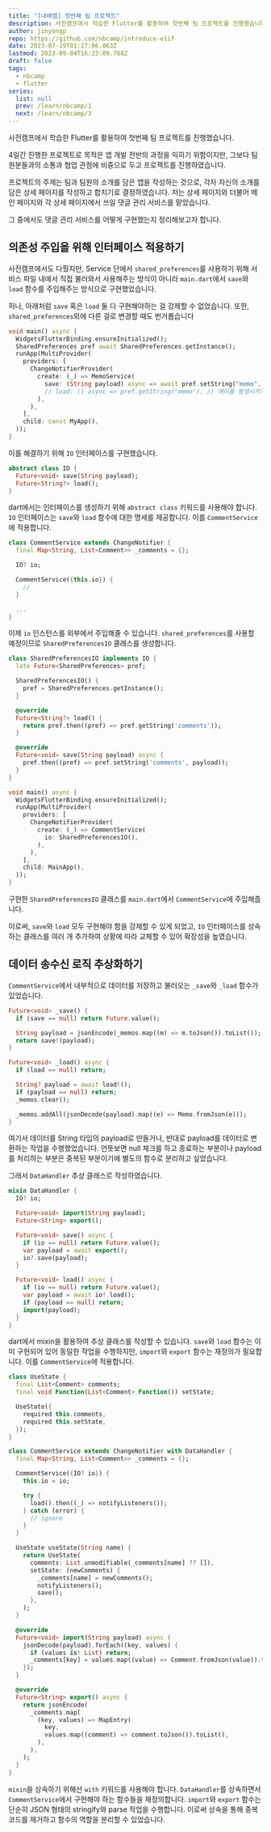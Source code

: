 ```yaml
---
title: "[내배캠] 첫번째 팀 프로젝트"
description: 사전캠프에서 학습한 Flutter를 활용하여 첫번째 팀 프로젝트를 진행했습니다.
author: jinyongp
repo: https://github.com/nbcamp/introduce-e1if
date: 2023-07-19T01:27:06.063Z
lastmod: 2023-09-04T16:23:09.788Z
draft: false
tags:
  - nbcamp
  - flutter
series:
  list: null
  prev: /learn/nbcamp/1
  next: /learn/nbcamp/3
---
```


사전캠프에서 학습한 Flutter를 활용하여 첫번째 팀 프로젝트를 진행했습니다.

4일간 진행한 프로젝트로 목적은 앱 개발 전반의 과정을 익히기 위함이지만, 그보다 팀원분들과의 소통과 협업 관점에 비중으로 두고 프로젝트를 진행하였습니다.

프로젝트의 주제는 팀과 팀원의 소개를 담은 앱을 작성하는 것으로, 각자 자신의 소개를 담은 상세 페이지를 작성하고 합치기로 결정하였습니다.
저는 상세 페이지와 더불어 메인 페이지와 각 상세 페이지에서 쓰일 댓글 관리 서비스를 맡았습니다.

그 중에서도 댓글 관리 서비스를 어떻게 구현했는지 정리해보고자 합니다.

## 의존성 주입을 위해 인터페이스 적용하기

사전캠프에서도 다뤘지만, Service 단에서 `shared_preferences`를 사용하기 위해 서비스 파일 내에서 직접 불러와서 사용해주는 방식이 아니라 `main.dart`에서 `save`와 `load` 함수를 주입해주는 방식으로 구현했었습니다.

허나, 아래처럼 `save` 혹은 `load` 둘 다 구현해야하는 걸 강제할 수 없었습니다. 또한, `shared_preferences`외에 다른 걸로 변경할 때도 번거롭습니다

```dart
void main() async {
  WidgetsFlutterBinding.ensureInitialized();
  SharedPreferences pref await SharedPreferences.getInstance();
  runApp(MultiProvider(
    providers: [
      ChangeNotifierProvider(
        create: (_) => MemoService(
          save: (String payload) async => await pref.setString("memo", payload),
          // load: () async => pref.getString("memo"), // 에러를 발생시키지 않음
        ),
      ),
    ],
    child: const MyApp(),
  ));
}
```

이를 해결하기 위해 `IO` 인터페이스를 구현했습니다.

```dart
abstract class IO {
  Future<void> save(String payload);
  Future<String?> load();
}
```

dart에서는 인터페이스를 생성하기 위해 `abstract class` 키워드를 사용해야 합니다. `IO` 인터페이스는 `save`와 `load` 함수에 대한 명세를 제공합니다. 이를 `CommentService`에 적용합니다.

```dart
class CommentService extends ChangeNotifier {
  final Map<String, List<Comment>> _comments = {};

  IO? io;

  CommentService({this.io}) {
    //
  }

  ...
}
```

이제 `io` 인스턴스를 외부에서 주입해줄 수 있습니다. `shared_preferences`를 사용할 예정이므로 `SharedPreferencesIO` 클래스를 생성합니다.

```dart
class SharedPreferencesIO implements IO {
  late Future<SharedPreferences> pref;

  SharedPreferencesIO() {
    pref = SharedPreferences.getInstance();
  }

  @override
  Future<String?> load() {
    return pref.then((pref) => pref.getString('comments'));
  }

  @override
  Future<void> save(String payload) async {
    pref.then((pref) => pref.setString('comments', payload));
  }
}
```

```dart
void main() async {
  WidgetsFlutterBinding.ensureInitialized();
  runApp(MultiProvider(
    providers: [
      ChangeNotifierProvider(
        create: (_) => CommentService(
          io: SharedPreferencesIO(),
        ),
      ),
    ],
    child: MainApp(),
  ));
}
```

구현한 `SharedPreferencesIO` 클래스를 `main.dart`에서 `CommentService`에 주입해줍니다.

이로써, `save`와 `load` 모두 구현해야 함을 강제할 수 있게 되었고, `IO` 인터페이스를 상속하는 클래스를 여러 개 추가하여 상황에 따라 교체할 수 있어 확장성을 높였습니다.

## 데이터 송수신 로직 추상화하기

`CommentService`에서 내부적으로 데이터를 저장하고 불러오는 `_save`와 `_load` 함수가 있었습니다.

```dart
Future<void> _save() {
  if (save == null) return Future.value();

  String payload = jsonEncode(_memos.map((m) => m.toJson()).toList());
  return save!(payload);
}

Future<void> _load() async {
  if (load == null) return;

  String? payload = await load!();
  if (payload == null) return;
  _memos.clear();

  _memos.addAll(jsonDecode(payload).map((e) => Memo.fromJson(e)));
}
```

여기서 데이터를 String 타입의 payload로 만들거나, 반대로 payload를 데이터로 변환하는 작업을 수행했었습니다.
언뜻보면 null 체크를 하고 종료하는 부분이나 payload를 처리하는 부분은 중복된 부분이기에 별도의 함수로 분리하고 싶었습니다.

그래서 `DataHandler` 추상 클래스르 작성하였습니다.

```dart
mixin DataHandler {
  IO? io;

  Future<void> import(String payload);
  Future<String> export();

  Future<void> save() async {
    if (io == null) return Future.value();
    var payload = await export();
    io?.save(payload);
  }

  Future<void> load() async {
    if (io == null) return Future.value();
    var payload = await io!.load();
    if (payload == null) return;
    import(payload);
  }
}
```

dart에서 mixin을 활용하여 추상 클래스를 작성할 수 있습니다.
`save`와 `load` 함수는 이미 구현되어 있어 동일한 작업을 수행하지만, `import`와 `export` 함수는 재정의가 필요합니다. 이를 `CommentService`에 적용합니다.

```dart
class UseState {
  final List<Comment> comments;
  final void Function(List<Comment> Function()) setState;

  UseState({
    required this.comments,
    required this.setState,
  });
}

class CommentService extends ChangeNotifier with DataHandler {
  final Map<String, List<Comment>> _comments = {};

  CommentService({IO? io}) {
    this.io = io;

    try {
      load().then((_) => notifyListeners());
    } catch (error) {
      // ignore
    }
  }

  UseState useState(String name) {
    return UseState(
      comments: List.unmodifiable(_comments[name] ?? []),
      setState: (newComments) {
        _comments[name] = newComments();
        notifyListeners();
        save();
      },
    );
  }

  @override
  Future<void> import(String payload) async {
    jsonDecode(payload).forEach((key, values) {
      if (values is! List) return;
      _comments[key] = values.map((value) => Comment.fromJson(value)).toList();
    });
  }

  @override
  Future<String> export() async {
    return jsonEncode(
      _comments.map(
        (key, values) => MapEntry(
          key,
          values.map((comment) => comment.toJson()).toList(),
        ),
      ),
    );
  }
}
```

`mixin`을 상속하기 위해선 `with` 키워드를 사용해야 합니다. `DataHandler`를 상속하면서 `CommentService`에서 구현해야 하는 함수들을 재정의합니다.
`import`와 `export` 함수는 단순히 JSON 형태의 stringify와 parse 작업을 수행합니다. 이로써 상속을 통해 중복 코드를 제거하고 함수의 역할을 분리할 수 있었습니다.
